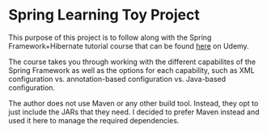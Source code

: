 # Spring Learning Toy Project

This purpose of this project is to follow along with the Spring 
Framework+Hibernate tutorial course that can be found 
[here](https://www.udemy.com/spring-hibernate-tutorial) on Udemy.

The course takes you through working with the different capabilites
of the Spring Framework as well as the options for each capability,
such as XML configuration vs. annotation-based configuration vs.
Java-based configuration.

The author does not use Maven or any other build tool. Instead, they
opt to just include the JARs that they need. I decided to prefer Maven
instead and used it here to manage the required dependencies. 